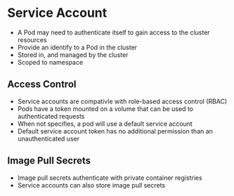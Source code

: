 # Service Account

- A Pod may need to authenticate itself to gain access to the cluster resources
- Provide an identify to a Pod in the cluster
- Stored in, and managed by the cluster
- Scoped to namespace

## Access Control
- Service accounts are compativle with role-based access control (RBAC)
- Pods have a token mounted on a volume that can be used to authenticated requests
- When not specifies, a pod will use a default service account
- Default service account token has no additional permission than an unauthenticated user

## Image Pull Secrets
- Image pull secrets authenticate with private container registries
- Service accounts can also store image pull secrets
